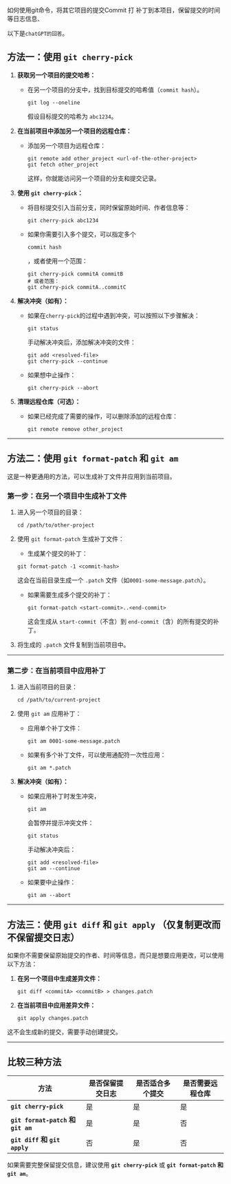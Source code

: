 

如何使用git命令，将其它项目的提交Commit 打 补丁到本项目，保留提交的时间 等日志信息、

以下是`chatGPT的回答`。

## 方法一：**使用 `git cherry-pick`**

1. **获取另一个项目的提交哈希：**

   - 在另一个项目的分支中，找到目标提交的哈希值（`commit hash`）。

     ```
     git log --oneline
     ```

     假设目标提交的哈希为 `abc1234`。

2. **在当前项目中添加另一个项目的远程仓库：**

   - 添加另一个项目为远程仓库：

     ```shell
     git remote add other_project <url-of-the-other-project>
     git fetch other_project
     ```

     这样，你就能访问另一个项目的分支和提交记录。

3. **使用 `git cherry-pick`：**

   - 将目标提交引入当前分支，同时保留原始时间、作者信息等：

     ```shell
     git cherry-pick abc1234
     ```

   - 如果你需要引入多个提交，可以指定多个 

     ```shell
     commit hash
     ```

     ，或者使用一个范围：

     ```shell
     git cherry-pick commitA commitB
     # 或者范围：
     git cherry-pick commitA..commitC
     ```

4. **解决冲突（如有）：**

   - 如果在`cherry-pick`的过程中遇到冲突，可以按照以下步骤解决：

     ```shell
     git status
     ```

     手动解决冲突后，添加解决冲突的文件：

     ```shell
     git add <resolved-file>
     git cherry-pick --continue
     ```

   - 如果想中止操作：

     ```shell
     git cherry-pick --abort
     ```

5. **清理远程仓库（可选）：**

   - 如果已经完成了需要的操作，可以删除添加的远程仓库：

     ```shell
     git remote remove other_project
     ```

------

## 方法二：**使用 `git format-patch` 和 `git am`**

这是一种更通用的方法，可以生成补丁文件并应用到当前项目。

### 第一步：在另一个项目中生成补丁文件

1. 进入另一个项目的目录：

   ```shell
   cd /path/to/other-project
   ```

2. 使用 `git format-patch` 生成补丁文件：

   - 生成某个提交的补丁：

   ```shell
   git format-patch -1 <commit-hash>
   ```

   这会在当前目录生成一个 `.patch` 文件（如`0001-some-message.patch`）。

   - 如果需要生成多个提交的补丁：

     ```shell
     git format-patch <start-commit>..<end-commit>
     ```

     这会生成从 `start-commit`（不含）到 `end-commit`（含）的所有提交的补丁。

3. 将生成的 `.patch` 文件复制到当前项目中。

------

### 第二步：在当前项目中应用补丁

1. 进入当前项目的目录：

   ```shell
   cd /path/to/current-project
   ```

2. 使用 `git am` 应用补丁：

   - 应用单个补丁文件：

     ```shell
     git am 0001-some-message.patch
     ```

   - 如果有多个补丁文件，可以使用通配符一次性应用：

     ```
     git am *.patch
     ```

3. **解决冲突（如有）：**

   - 如果应用补丁时发生冲突，

     ```shell
     git am
     ```

      会暂停并提示冲突文件：

     ```shell
     git status
     ```

     手动解决冲突后：

     ```shell
     git add <resolved-file>
     git am --continue
     ```

   - 如果要中止操作：

     ```shell
     git am --abort
     ```

------

## 方法三：**使用 `git diff` 和 `git apply`** （仅复制更改而不保留提交日志）

如果你不需要保留原始提交的作者、时间等信息，而只是想要应用更改，可以使用以下方法：

1. **在另一个项目中生成差异文件：**

   ```shell
   git diff <commitA> <commitB> > changes.patch
   ```

2. **在当前项目中应用差异文件：**

   ```shell
   git apply changes.patch
   ```

这不会生成新的提交，需要手动创建提交。

------

## 比较三种方法

| 方法                               | 是否保留提交日志 | 是否适合多个提交 | 是否需要远程仓库 |
| ---------------------------------- | ---------------- | ---------------- | ---------------- |
| **`git cherry-pick`**              | 是               | 是               | 是               |
| **`git format-patch` 和 `git am`** | 是               | 是               | 否               |
| **`git diff` 和 `git apply`**      | 否               | 是               | 否               |

如果需要完整保留提交信息，建议使用 **`git cherry-pick`** 或 **`git format-patch` 和 `git am`**。